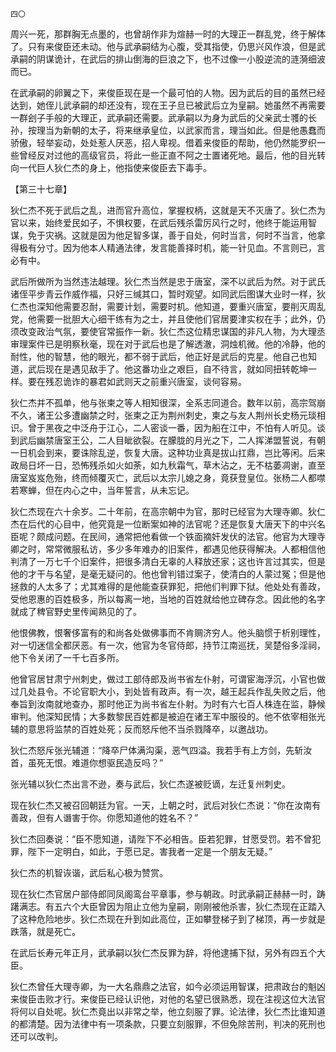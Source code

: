     四〇 

   周兴一死，那群胸无点墨的，也曾胡作非为煊赫一时的大理正一群乱党，终于解体了。只有来俊臣还未动。他与武承嗣结为心腹，受其指使，仍思兴风作浪，但是武承嗣的阴谋诡计，在武后的排山倒海的巨浪之下，也不过像一小股逆流的涟漪细波而已。

   在武承嗣的卵翼之下，来俊臣现在是一个最可怕的人物。因为武后的目的虽然已经达到，她侄儿武承嗣的却还没有，现在王子旦已被武后立为皇嗣。她虽然不再需要一群刽子手般的大理正，武承嗣还需要。武承嗣以为身为武后的父亲武士彟的长孙，按理当为新朝的太子，将来继承皇位，以武家而言，理当如此。但是他愚蠢而骄傲，轻举妄动，处处惹人厌恶，招人卑视。借着来俊臣的帮助，他仍然能罗织一些曾经反对过他的高级官员，将此一些正直不阿之士置诸死地。最后，他的目光转向一代巨人狄仁杰的身上，他指使来俊臣去下毒手。

   【第三十七章】

   狄仁杰不死于武后之乱，进而官升高位，掌握权柄，这就是天不灭唐了。狄仁杰为官以来，始终爱民如子，不惧权要，在武后残杀雷厉风行之时，他终于能运用智谋，免于灾祸。这就是因为他足智多谋，善于自处，何时当言，何时不当言，他拿得极有分寸。因为他本人精通法律，发言能善择时机，能一针见血。不言则已，言必有中。

   武后所做所为当然违法越理。狄仁杰当然是忠于唐室，深不以武后为然。对于武氏诸侄平步青云作威作福，只好三缄其口，暂时观望。如同武后图谋大业时一样，狄仁杰也深知他需要忍耐，需要计划，需要时机。他知道，要重兴唐室，要削灭周乱党，他需要一批胆大心细干练有为之士，并且使他们官居要津实权在手；此外，仍须改变政治气氛，要使官常振作一新。狄仁杰这位精忠谋国的非凡人物，为大理丞审理案件已是明察秋毫，现在对于武后也是了解透澈，洞烛机微。他的冷静，他的耐性，他的智慧，他的眼光，都不弱于武后，他正好是武后的克星。他自己也知道，武后现在是遇见敌手了。他这番功业之艰巨，自不待言，就如同扭转乾坤一样。要在残忍诡诈的暴君如武则天之前重兴唐室，谈何容易。

   狄仁杰并不孤单，他与张柬之等人相知很深，全系志同道合。数年以前，高宗驾崩不久，诸王公多遭幽禁之时，张柬之正为荆州刺史，柬之与友人荆州长史杨元琰相识。曾于黑夜之中泛舟于江心，二人密谈一番，因为船在江中，不怕有人听见。谈到武后幽禁唐室王公，二人目眦欲裂。在朦胧的月光之下，二人挥涕盟誓说，有朝一日机会到来，要诛除乱逆，恢复大唐。这种功业真是拔山扛鼎，岂比等闲。后来政局日坏一日，恐怖残杀如火如荼，如九秋霜气，草木沾之，无不枯萎凋谢，直至唐室岌岌危殆，终而倾覆灭亡，武后以太宗儿媳之身，竟获登皇位。张杨二人都噤若寒蝉，但在内心之中，当年誓言，从未忘记。

   狄仁杰现在六十余岁。二十年前，在高宗朝中为官，那时已经官为大理寺卿。狄仁杰在后代的心目中，他究竟是一位断案如神的法官呢？还是恢复大唐天下的中兴名臣呢？颇成问题。在民间，通常把他看做一个铁面摘奸发伏的法官。他官为大理寺卿之时，常常微服私访，多少多年难办的旧案件，都遇见他获得解决。人都相信他判清了一万七千个旧案件，把很多清白无辜的人释放还家；这也许言过其实，但是他的才干与名望，是毫无疑问的。他也曾判错过案子，使清白的人蒙过冤；但是他拯救的人太多了；尤其难得的是他能查获罪犯，把他们判罪下狱。他处处有善政，受他恩惠的百姓极多，所以每离一地，当地的百姓就给他立碑存念。因此他的名字就成了稗官野史里传闻熟见的了。

   他恨佛教，恨奢侈富有的和尚各处做佛事而不肯赒济穷人。他头脑惯于析别理性，对一切迷信全都厌恶。有一次，他官为冬官侍郎，持节江南巡抚，吴楚俗多淫祠，他下令关闭了一千七百多所。

   他曾官居甘肃宁州刺史，做过工部侍郎及尚书省左仆射，可谓宦海浮沉，小官也做过几处县令。不论官职大小，到处皆有政声。有一次，越王起兵作乱失败之后，他奉旨到汝南就地查办，那时他正为尚书省左仆射。为时有六七百人株连在监，静候审判。他深知民情；大多数黎民百姓都是被迫在诸王军中服役的。他不依宰相张光辅的意思将监禁的百姓处死；反而怒斥他不当杀戮降卒，以邀战功。

   狄仁杰怒斥张光辅道：“降卒尸体满沟渠，恶气四溢。我若手有上方剑，先斩汝首，虽死无恨。难道你想驱民造反吗？”

   张光辅以狄仁杰出言不逊，奏与武后，狄仁杰遂被贬谪，左迁复州刺史。

   现在狄仁杰又被召回朝廷为官。一天，上朝之时，武后对狄仁杰说：“你在汝南有善政，但有人谮害于你。你愿知道他的姓名不？”

   狄仁杰回奏说：“臣不愿知道，请陛下不必相告。臣若犯罪，甘愿受罚。若不曾犯罪，陛下一定明白，如此，于愿已足。害我者一定是一个朋友无疑。”

   狄仁杰的机智诙谐，武后私心极为赞赏。

   现在狄仁杰官居户部侍郎同凤阁鸾台平章事，参与朝政。时武承嗣正赫赫一时，踌躇满志。有五六个大臣曾因为阻止立他为皇嗣，刚刚被他杀害，狄仁杰现在正踏入了这种危险地步。狄仁杰现在升到如此高位，正如攀登梯子到了梯顶，再一步就是跌落，就是死亡。

   在武后长寿元年正月，武承嗣以狄仁杰反罪为辞，将他逮捕下狱，另外有四五个大臣。

   狄仁杰曾任大理寺卿，为一大名鼎鼎之法官，如今必须运用智谋，把肃政台的魁凶来俊臣击败才行。来俊臣已经认识他，对他的名望已很熟悉，现在注视这位大法官将何以自处呢。狄仁杰竟出以非常之举，他立刻服了罪。论法律，狄仁杰比谁知道的都清楚。因为法律中有一项条款，只要立刻服罪，不但免除苦刑，判决的死刑也还可以改判。


